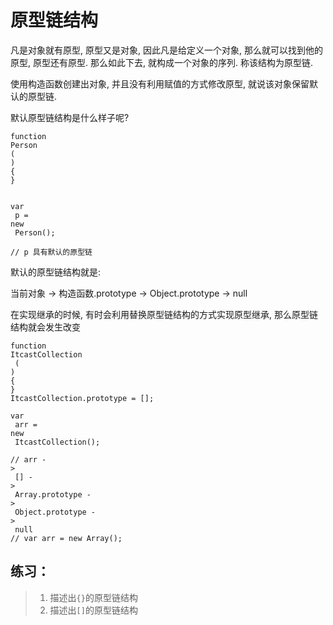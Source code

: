 # 原型链结构

凡是对象就有原型, 原型又是对象, 因此凡是给定义一个对象, 那么就可以找到他的原型, 原型还有原型. 那么如此下去, 就构成一个对象的序列. 称该结构为原型链.

使用构造函数创建出对象, 并且没有利用赋值的方式修改原型, 就说该对象保留默认的原型链.

默认原型链结构是什么样子呢?

```text
function
Person
(
) 
{
}


var
 p = 
new
 Person();

// p 具有默认的原型链
```

默认的原型链结构就是:

当前对象 -&gt; 构造函数.prototype -&gt; Object.prototype -&gt; null

在实现继承的时候, 有时会利用替换原型链结构的方式实现原型继承, 那么原型链结构就会发生改变

```text
function
ItcastCollection
 (
) 
{
}
ItcastCollection.prototype = [];

var
 arr = 
new
 ItcastCollection();

// arr -
>
 [] -
>
 Array.prototype -
>
 Object.prototype -
>
 null
// var arr = new Array();
```

## 练习： <a id="&#x7EC3;&#x4E60;&#xFF1A;"></a>

> 1. 描述出`{}`的原型链结构
> 2. 描述出`[]`的原型链结构

